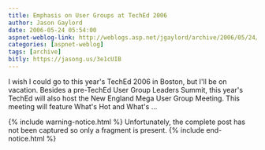 ```yaml
---
title: Emphasis on User Groups at TechEd 2006
author: Jason Gaylord
date: 2006-05-24 05:54:00
aspnet-weblog-link: http://weblogs.asp.net/jgaylord/archive/2006/05/24/Emphasis-on-User-Groups-at-TechEd-2006.aspx
categories: [aspnet-weblog]
tags: [archive]
bitly: https://jasong.us/3e1cUIB
---
```


I wish I could go to this year's TechEd 2006 in Boston, but I'll be on vacation. Besides a pre-TechEd User Group Leaders Summit, this year's TechEd will also host the New England Mega User Group Meeting. This meeting will feature What's Hot and What's ...

{% include warning-notice.html %}
Unfortunately, the complete post has not been captured so only a fragment is present.
{% include end-notice.html %}